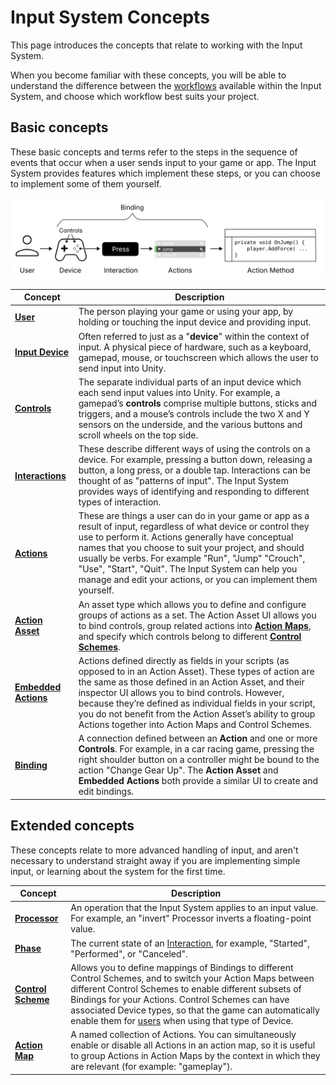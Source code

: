 # Input System Concepts

This page introduces the concepts that relate to working with the Input System.

When you become familiar with these concepts, you will be able to understand the difference between the [workflows](Workflows.html) available within the Input System, and choose which workflow best suits your project.

## Basic concepts

These basic concepts and terms refer to the steps in the sequence of events that occur when a user sends input to your game or app. The Input System provides features which implement these steps, or you can choose to implement some of them yourself.

![image alt text](Images/ConceptsOverview.svg)

|Concept|Description|
|-------|-----------|
|[**User**](UserManagement.html)| The person playing your game or using your app, by holding or touching the input device and providing input.|
|[**Input Device**](SupportedDevices.html)| Often referred to just as a "**device**" within the context of input. A physical piece of hardware, such as a keyboard, gamepad, mouse, or touchscreen which allows the user to send input into Unity.|
|[**Controls**](Controls.html)|The separate individual parts of an input device which each send input values into Unity. For example, a gamepad’s **controls** comprise multiple buttons, sticks and triggers, and a mouse’s controls include the two X and Y sensors on the underside, and the various buttons and scroll wheels on the top side.|
|[**Interactions**](Interactions.html)|These describe different ways of using the controls on a device. For example, pressing a button down, releasing a button, a long press, or a double tap. Interactions can be thought of as "patterns of input". The Input System provides ways of identifying and responding to different types of interaction.|
|[**Actions**](Actions.html)| These are things a user can do in your game or app as a result of input, regardless of what device or control they use to perform it. Actions generally have conceptual names that you choose to suit your project, and should usually be verbs. For example "Run", "Jump" "Crouch", "Use", "Start", "Quit". The Input System can help you manage and edit your actions, or you can implement them yourself.|
|[**Action Asset**](ActionAssets.html)|An asset type which allows you to define and configure groups of actions as a set. The Action Asset UI allows you to bind controls, group related actions into [**Action Maps**](ActionAssets.html#editing-action-maps), and specify which controls belong to different [**Control Schemes**](ActionAssets.html#editing-control-schemes).|
|[**Embedded Actions**](Actions.html#embedding-actions-in-monobehaviours)|Actions defined directly as fields in your scripts (as opposed to in an Action Asset). These types of action are the same as those defined in an Action Asset, and their inspector UI allows you to bind controls. However, because they’re defined as individual fields in your script, you do not benefit from the Action Asset’s ability to group Actions together into Action Maps and Control Schemes.|
|[**Binding**](ActionBindings.html)| A connection defined between an **Action** and one or more **Controls**. For example, in a car racing game, pressing the right shoulder button on a controller might be bound to the action "Change Gear Up". The **Action Asset** and **Embedded Actions** both provide a similar UI to create and edit bindings.|


## Extended concepts

These concepts relate to more advanced handling of input, and aren't necessary to understand straight away if you are implementing simple input, or learning about the system for the first time.

|Concept|Description|
|-------|-----------|
|[**Processor**](Processors.md)|An operation that the Input System applies to an input value. For example, an "invert" Processor inverts a floating-point value.|
|[**Phase**](Interactions.md#operation)|The current state of an [Interaction](Interactions.md), for example, "Started", "Performed", or "Canceled".|
|[**Control Scheme**](ActionBindings.md#control-schemes)|Allows you to define mappings of Bindings to different Control Schemes, and to switch your Action Maps between different Control Schemes to enable different subsets of Bindings for your Actions. Control Schemes can have associated Device types, so that the game can automatically enable them for [users](UserManagement.md) when using that type of Device.|
|[**Action Map**](ActionAssets.md#editing-action-maps)|A named collection of Actions. You can simultaneously enable or disable all Actions in an action map, so it is useful to group Actions in Action Maps by the context in which they are relevant (for example: "gameplay").|
